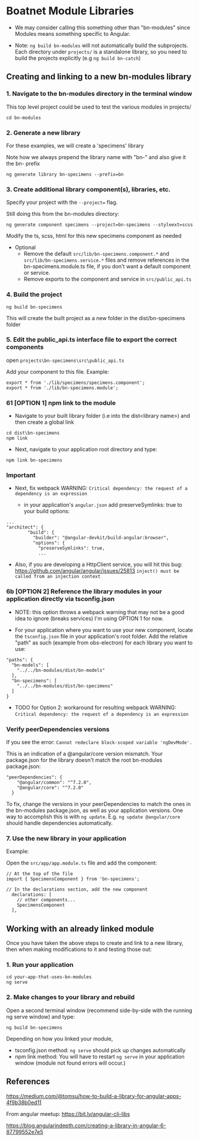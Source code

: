 # Boatnet Module Libraries

* We may consider calling this something other than "bn-modules" since Modules means something specific to Angular.

* Note: `ng build bn-modules` will not automatically build the subprojects. Each directory under `projects/` is a standalone library, so you need to build the projects explicitly (e.g `ng build bn-catch`)

## Creating and linking to a new bn-modules library

### 1. Navigate to the bn-modules directory in the terminal window

This top level project could be used to test the various modules in projects/ 

`cd bn-modules`

### 2. Generate a new library

For these examples, we will create a 'specimens' library

Note how we always prepend the library name with "bn-" and also give it the bn- prefix

`ng generate library bn-specimens --prefix=bn`

### 3. Create additional library component(s), libraries, etc.
Specify your project with the `--project=` flag.

Still doing this from the bn-modules directory:

`ng generate component specimens --project=bn-specimens --styleext=scss`

Modify the ts, scss, html for this new specimens component as needed

* Optional
  * Remove the default `src/lib/bn-specimens.component.*` and `src/lib/bn-specimens.service.*` files and remove references in the bn-specimens.module.ts file, if you don't want a default component or service. 
  * Remove exports to the component and service in `src/public_api.ts`


### 4. Build the project
`ng build bn-specimens`

This will create the built project as a new folder in the dist/bn-specimens folder

### 5. Edit the public_api.ts interface file to export the correct components

open `projects\bn-specimens\src\public_api.ts`

Add your component to this file. Example:

```
export * from './lib/specimens/specimens.component';
export * from './lib/bn-specimens.module';
```

### 61 [OPTION 1] npm link to the module
* Navigate to your built library folder (i.e into the dist\<library name>) and then create a global link
```
cd dist\bn-specimens
npm link
```
* Next, navigate to your application root directory and type:
```
npm link bn-specimens
```

### Important
* Next, fix webpack WARNING: `Critical dependency: the request of a dependency is an expression`

  * in your application's `angular.json` add preserveSymlinks: true to your build options:
```
...
"architect": {
        "build": {
          "builder": "@angular-devkit/build-angular:browser",
          "options": {
            "preserveSymlinks": true,
            ...

```            

* Also, if you are developing a HttpClient service, you will hit this bug: https://github.com/angular/angular/issues/25813
`inject() must be called from an injection context`

### 6b [OPTION 2] Reference the library modules in your application directly via tsconfig.json
* NOTE: this option throws a webpack warning that may not be a good idea to ignore (breaks services) I'm using OPTION 1 for now.

* For your application where you want to use your new component, locate the `tsconfig.json` file in your application's root folder. Add the relative "path" as such (example from obs-electron) for each library you want to use:

```
"paths": {
  "bn-models": [
    "../../bn-modules/dist/bn-models"
  ],
  "bn-specimens": [
    "../../bn-modules/dist/bn-specimens"
  ]
}
```
* TODO for Option 2: workaround for resulting webpack WARNING: `Critical dependency: the request of a dependency is an expression`

### Verify peerDependencies versions
If you see the error:
`Cannot redeclare block-scoped variable 'ngDevMode'.`

This is an indication of a @angular/core version mismatch.
Your package.json for the library doesn't match the root bn-modules package.json:
```
"peerDependencies": {
    "@angular/common": "^7.2.0",
    "@angular/core": "^7.2.0"
  }
```

To fix, change the versions in your peerDependencies to match the ones in the bn-modules package.json, as well as your application versions. One way to accomplish this is with `ng update`. E.g. `ng update @angular/core` should handle dependencies automatically.

### 7. Use the new library in your application

Example:

Open the `src/app/app.module.ts` file and add the component:

```
// At the top of the file
import { SpecimensComponent } from 'bn-specimens';

// In the declarations section, add the new component
  declarations: [
    // other components...
    SpecimensComponent
  ],
```

## Working with an already linked module

Once you have taken the above steps to create and link to a new library, then when making modifications to it and testing those out:

### 1. Run your application

```
cd your-app-that-uses-bn-modules
ng serve
```

### 2. Make changes to your library and rebuild

Open a second terminal window (recommend side-by-side with the running ng serve window) and type:

`ng build bn-specimens`

Depending on how you linked your module, 
* tsconfig.json method: `ng serve` should pick up changes automatically
* npm link method: You will have to restart `ng serve` in your application window (module not found errors will occur.)

## References  

https://medium.com/@tomsu/how-to-build-a-library-for-angular-apps-4f9b38b0ed11

From angular meetup:
https://bit.ly/angular-cli-libs

https://blog.angularindepth.com/creating-a-library-in-angular-6-87799552e7e5
